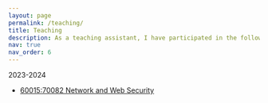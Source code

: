 ```yaml
---
layout: page
permalink: /teaching/
title: Teaching
description: As a teaching assistant, I have participated in the following courses
nav: true
nav_order: 6
---
```


2023-2024
- [60015:70082 Network and Web Security](https://331.cybersec.fun/)